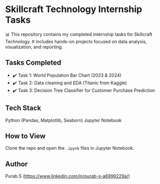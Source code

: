# Skillcraft Technology Internship Tasks

📊 This repository contains my completed internship tasks for Skillcraft Technology. It includes hands-on projects focused on data analysis, visualization, and reporting.

## Tasks Completed

- ✔️ Task 1: World Population Bar Chart (2023 & 2024)
- ✔️ Task 2: Data cleaning and EDA (Titanic from Kaggle)
- ✔️ Task 3: Decision Tree Classifier for Customer Purchase Prediction

## Tech Stack

Python (Pandas, Matplotlib, Seaborn)
Jupyter Notebook

## How to View

Clone the repo and open the `.ipynb` files in Jupyter Notebook.

## Author

Purab.S (https://www.linkedin.com/in/purab-s-a6999229a/)
